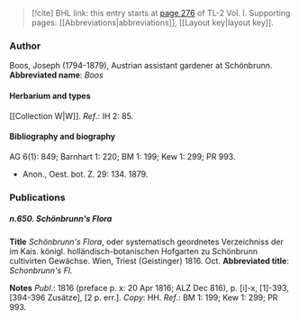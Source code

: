 > [!cite] BHL link: this entry starts at [page 276](https://www.biodiversitylibrary.org/page/33120407) of TL-2 Vol. I.
> Supporting pages: [[Abbreviations|abbreviations]], [[Layout key|layout key]].

### Author

Boos, Joseph (1794-1879), Austrian assistant gardener at Schönbrunn. 
**Abbreviated name**: *Boos*

#### Herbarium and types

[[Collection W|W]].
*Ref*.: IH 2: 85.

#### Bibliography and biography

AG 6(1): 849; Barnhart 1: 220; BM 1: 199; Kew 1: 299; PR 993.
- Anon., Oest. bot. Z. 29: 134. 1879.

### Publications

##### n.650. Schönbrunn's Flora

**Title**
*Schönbrunn's Flora*, oder systematisch geordnetes Verzeichniss der im Kais. königl. holländisch-botanischen Hofgarten zu Schönbrunn cultivirten Gewächse. Wien, Triest (Geistinger) 1816. Oct.
**Abbreviated title**: *Schonbrunn's Fl.*

**Notes**
*Publ*.: 1816 (preface p. x: 20 Apr 1816; ALZ Dec 816), p. \[i\]-x, \[1\]-393, \[394-396 Zusätze\], \[2 p. err.\]. *Copy*: HH.
*Ref*.: BM 1: 199; Kew 1: 299; PR 993.

